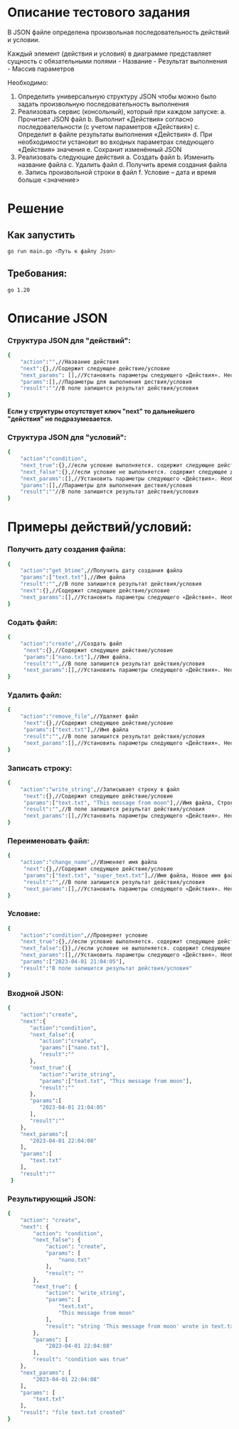 # Описание тестового задания
   
   В JSON файле определена произвольная последовательность действий и условии.
   
   Каждый элемент (действия и условия) в диаграмме представляет сущность с обязательными полями
	- Название
    - Результат выполнения 
    - Массив параметров 

Необходимо:
1.	Определить универсальную структуру JSON чтобы можно было задать произвольную последовательность выполнения
2.	Реализовать сервис (консольный), который при каждом запуске:
a.	Прочитает JSON файл
b.	Выполнит «Действия» согласно последовательности (с учетом параметров «Действия») 
c.	Определит в файле результаты выполнения «Действия»
d.	При необходимости установит во входных параметрах следующего «Действия» значения
e.	Сохранит изменённый JSON
3.	Реализовать следующие действия
a.	Создать файл
b.	Изменить название файла
c.	Удалить файл 
d.	Получить время создания файла
e.	Запись произвольной строки в файл
f.	Условие – дата и время больше <значение> 

  # Решение
  
  ## Как запустить
  ```sh
  go run main.go <Путь к файлу Json>
  ```
  
 ## Требования:
    go 1.20
    
    
 # Описание JSON
    
### Структура JSON для "действий":
```sh
{
    "action":"",//Название действия
    "next":{},//Содержит следующее действие/условие
    "next_params": [],//Установить параметры следующего «Действия». Необходимо учитывать следующее действие.
    "params":[],//Параметры для выполнения дествия/условия
    "result":""//В поле запишится результат действия/условия
}
```
#### Если у структуры отсутствует ключ "next" то дальнейшего "действия" не подразумевается.

### Структура JSON для "условий":
```sh
{
    "action":"condition", 
    "next_true":{},//если условие выполняется. содержит следующее действие/условие
    "next_false":{},//если условие не выполняется. содержит следующее действие/условие
    "next_params":[],//Установить параметры следующего «Действия». Необходимо учитывать следующее действие.
    "params":[],//Параметры для выполнения дествия/условия
    "result":""//В поле запишится результат действия/условия
}
```
# Примеры действий/условий:

### Получить дату создания файла:
```sh
{
    "action":"get_btime",//Получить дату создания файла
    "params":["text.txt"],//Имя файла
    "result":"",//В поле запишится результат действия/условия
    "next":{},//Содержит следующее действие/условие
    "next_params":[],//Установить параметры следующего «Действия». Необходимо учитывать следующее действие.
}
```
### Содать файл:
```sh
{
    "action":"create",//Создать файл
     "next":{},//Содержит следующее действие/условие
     "params":["nano.txt"],//Имя файла.
     "result":"",//В поле запишится результат действия/условия
     "next_params":[],//Установить параметры следующего «Действия». Необходимо учитывать следующее действие.
}
```
### Удалить файл:
```sh
{
    "action":"remove_file",//Удаляет файл
     "next":{},//Содержит следующее действие/условие
     "params":["text.txt"],//Имя файла
     "result":"",//В поле запишится результат действия/условия
     "next_params":[],//Установить параметры следующего «Действия». Необходимо учитывать следующее действие.
}
```
### Записать строку:
```sh
{
    "action":"write_string",//Записывает строку в файл
     "next":{},//Содержит следующее действие/условие
     "params":["text.txt", "This message from moon"],//Имя файла, Строка для записи
     "result":"",//В поле запишится результат действия/условия
     "next_params":[],//Установить параметры следующего «Действия». Необходимо учитывать следующее действие.
}
```
### Переименовать файл:
```sh
{
    "action":"change_name",//Изменяет имя файла
     "next":{},//Содержит следующее действие/условие
     "params":["text.txt", "super_text.txt"],//Имя файла, Новое имя файла.
     "result":"",//В поле запишится результат действия/условия
     "next_params":[],//Установить параметры следующего «Действия». Необходимо учитывать следующее действие.
}
```
### Условие:
```sh
{
    "action":"condition",//Проверяет условие
    "next_true":{},//если условие выполняется. содержит следующее действие/условие
    "next_false":{}},//если условие не выполняется. содержит следующее действие/условие
    "next_params":[],//Установить параметры следующего «Действия». Необходимо учитывать следующее действие.
    "params":["2023-04-01 21:04:05"],
    "result":"В поле запишится результат действия/условия"
}
```
### Входной JSON:
```sh
{
    "action":"create",
    "next":{
       "action":"condition",
       "next_false":{
          "action":"create",
          "params":["nano.txt"],
          "result":""
       },
       "next_true":{
          "action":"write_string",
          "params":["text.txt", "This message from moon"],
          "result":""
       },
       "params":[
          "2023-04-01 21:04:05"
       ],
       "result":""
    },
    "next_params":[
       "2023-04-01 22:04:08"
    ],
    "params":[
       "text.txt"
    ],
    "result":""
 }
 ```
 
### Результирующий JSON:
```sh
{
    "action": "create",
    "next": {
        "action": "condition",
        "next_false": {
            "action": "create",
            "params": [
                "nano.txt"
            ],
            "result": ""
        },
        "next_true": {
            "action": "write_string",
            "params": [
                "text.txt",
                "This message from moon"
            ],
            "result": "string 'This message from moon' wrote in text.txt"
        },
        "params": [
            "2023-04-01 22:04:08"
        ],
        "result": "condition was true"
    },
    "next_params": [
        "2023-04-01 22:04:08"
    ],
    "params": [
        "text.txt"
    ],
    "result": "file text.txt created"
}
```
